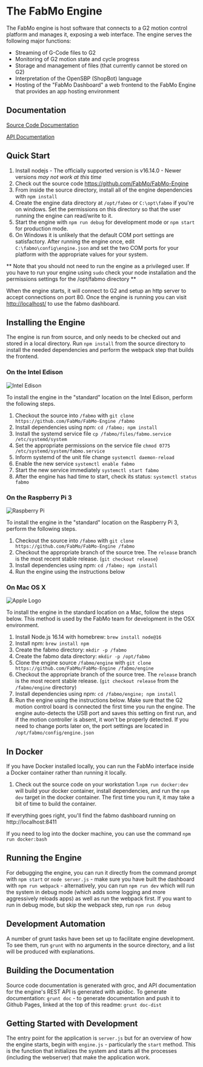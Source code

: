 # The FabMo Engine
The FabMo engine is host software that connects to a G2 motion control platform and manages it, exposing a web interface.  The engine serves the following major functions:


* Streaming of G-Code files to G2
* Monitoring of G2 motion state and cycle progress
* Storage and management of files (that currently cannot be stored on G2)
* Interpretation of the OpenSBP (ShopBot) language
* Hosting of the "FabMo Dashboard" a web frontend to the FabMo Engine that provides an app hosting environment

## Documentation
[Source Code Documentation](http://fabmo.github.io/FabMo-Engine/)

[API Documentation](http://fabmo.github.io/FabMo-Engine/api)

## Quick Start
1. Install nodejs - The officially supported version is v16.14.0  - Newer versions *may not work at this time*
1. Check out the source code https://github.com/FabMo/FabMo-Engine
1. From inside the source directory, install all of the engine dependencies with `npm install`
1. Create the engine data directory at `/opt/fabmo` or `C:\opt\fabmo` if you're on windows.  Set the permissions on this directory so that the user running the engine can read/write to it.
1. Start the engine with `npm run debug` for development mode or `npm start` for production mode.
1. On Windows it is unlikely that the default COM port settings are satisfactory.  After running the engine once, edit `C:\fabmo\config\engine.json` and set the two COM ports for your platform with the appropriate values for your system.

** Note that you should not need to run the engine as a privileged user.  If you have to run your engine using `sudo` check your node installation and the permissions settings for the /opt/fabmo directory **

When the engine starts, it will connect to G2 and setup an http server to accept connections on port 80.  Once the engine is running you can visit [http://localhost/](http://localhost/) to use the fabmo dashboard.

## Installing the Engine
The engine is run from source, and only needs to be checked out and stored in a local directory.  Run `npm install` from the source directory to install the needed dependencies and perform the webpack step that builds the frontend.

### On the Intel Edison

![Intel Edison](/doc/intel_edison.jpg)

To install the engine in the "standard" location on the Intel Edison, perform the following steps.

1. Checkout the source into `/fabmo` with `git clone https://github.com/FabMo/FabMo-Engine /fabmo`
2. Install dependencies using npm: `cd /fabmo; npm install`
3. Install the systemd service file `cp /fabmo/files/fabmo.service /etc/systemd/system`
4. Set the appropriate permissions on the service file `chmod 0775 /etc/systemd/system/fabmo.service`
5. Inform systemd of the unit file change `systemctl daemon-reload`
6. Enable the new service `systemctl enable fabmo`
7. Start the new service immediately `systemctl start fabmo`
8. After the engine has had time to start, check its status: `systemctl status fabmo`

### On the Raspberry Pi 3

![Raspberry Pi](/doc/raspi.png)

To install the engine in the "standard" location on the Raspberry Pi 3, perform the following steps.

1. Checkout the source into `/fabmo` with `git clone https://github.com/FabMo/FabMo-Engine /fabmo`
2. Checkout the appropriate branch of the source tree.  The `release` branch is the most recent stable release.  (`git checkout release`)
3. Install dependencies using npm: `cd /fabmo; npm install`
4. Run the engine using the instructions below

### On Mac OS X

![Apple Logo](/doc/apple_logo.gif)

To install the engine in the standard location on a Mac, follow the steps below.  This method is used by the FabMo team for development in the OSX environment.

1. Install Node.js 16.14 with homebrew: `brew install node@16`
1. Install npm: `brew install npm`
1. Create the fabmo directory: `mkdir -p /fabmo`
1. Create the fabmo data directory: `mkdir -p /opt/fabmo`
1. Clone the engine source `/fabmo/engine` with `git clone https://github.com/FabMo/FabMo-Engine /fabmo/engine`
1. Checkout the appropriate branch of the source tree.  The `release` branch is the most recent stable release.  (`git checkout release` from the `/fabmo/engine` directory)
1. Install dependencies using npm: `cd /fabmo/engine; npm install`
1. Run the engine using the instructions below.  Make sure that the G2 motion control board is connected the first time you run the engine.  The engine auto-detects the USB port and saves this setting on first run, and if the motion controller is absent, it won't be properly detected.  If you need to change ports later on, the port settings are located in `/opt/fabmo/config/engine.json`


## In Docker

If you have Docker installed locally, you can run the FabMo interface inside a Docker container rather than running it locally.

1. Check out the source code on your workstation
1.`npm run docker:dev` will build your docker container, install dependencies, and run the `npm dev` target in the docker container. The first time you run it, it may take a bit of time to build the container.

If everything goes right, you'll find the fabmo dashboard running on http://localhost:8411

If you need to log into the docker machine, you can use the command `npm run docker:bash`

## Running the Engine
For debugging the engine, you can run it directly from the command prompt with `npm start` or `node server.js` - make sure you have built the dashboard with `npm run webpack` - alternatively, you can run `npm run dev` which will run the system in debug mode (which adds some logging and more aggressively reloads apps) as well as run the webpack first.  If you want to run in debug mode, but skip the webpack step, run `npm run debug`

## Development Automation
A number of grunt tasks have been set up to facilitate engine development.  To see them, run `grunt` with no arguments in the source directory, and a list will be produced with explanations.

## Building the Documentation
Source code documentation is generated with groc, and API documentation for the engine's REST API is generated with apidoc.  To generate documentation: `grunt doc` - to generate documentation and push it to Github Pages, linked at the top of this readme: `grunt doc-dist`

## Getting Started with Development
The entry point for the application is `server.js` but for an overview of how the engine starts, begin with `engine.js` - particularly the `start` method.  This is the function that initializes the system and starts all the processes (including the webserver) that make the application work.

